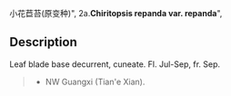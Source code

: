 小花苣苔(原变种)",
2a.**Chiritopsis repanda var. repanda**",

## Description
Leaf blade base decurrent, cuneate. Fl. Jul-Sep, fr. Sep.

> * NW Guangxi (Tian'e Xian).
